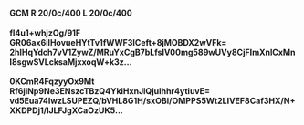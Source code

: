 #### GCM R 20/0c/400 L 20/0c/400
**fI4u1+whjzOg/91F**<br/>**GR06ax6ilHovueHYtTv1fWWF3ICeft+8jMOBDX2wVFk=**<br/>**2hIHqYdch7vV1ZywZ/MRuYxCgB7bLfslV00mg589wUVy8CjFImXnlCxMnI8sgwSVLcksaMjxxoqW+k3z...**<br/><br/>
**0KCmR4FqzyyOx9Mt**<br/>**Rf6jiNp9Ne3ENszcTBzQ4YkiHxnJlQjuIhhr4ytiuvE=**<br/>**vd5Eua74IwzLSUPEZQ/bVHL8G1H/sxOBi/OMPPS5Wt2LIVEF8Caf3HX/N+XKDPDj1/lJLFJgXCaOzUK5...**
